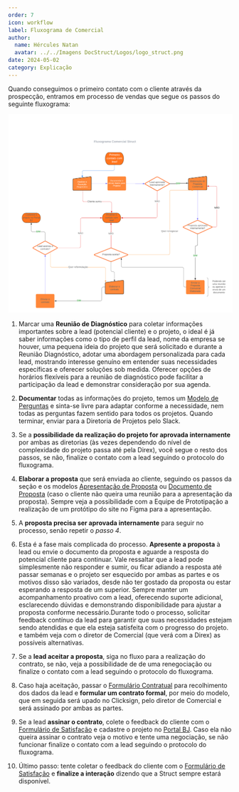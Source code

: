 ```yaml
---
order: 7
icon: workflow
label: Fluxograma de Comercial
author:
  name: Hércules Natan
  avatar: ../../Imagens DocStruct/Logos/logo_struct.png
date: 2024-05-02
category: Explicação
---
```


Quando conseguimos o primeiro contato com o cliente através da prospecção, entramos em processo de vendas que segue os passos do seguinte fluxograma:

![Fluxograma da Diretoria Comercial](/organizacao-interna/assets/comercial/FluxogramaComercial.png)

1. Marcar uma **Reunião de Diagnóstico** para coletar informações importantes sobre a lead (potencial cliente) e o projeto, o ideal é já saber informações como o tipo de perfil da lead, nome da empresa se houver, uma pequena ideia do projeto que será solicitado  e durante a Reunião Diagnóstico, adotar uma abordagem personalizada para cada lead, mostrando interesse genuíno em entender suas necessidades específicas e oferecer soluções sob medida. Oferecer opções de horários flexíveis para a reunião de diagnóstico pode facilitar a participação da lead e demonstrar consideração por sua agenda.

2. **Documentar** todas as informações do projeto, temos um [Modelo de Perguntas](https://docs.google.com/document/d/10Ue1wc7tpNOn8HKvkqfSst77uanTc86dMnFYXFW2dI8/edit?usp=sharing) e sinta-se livre para adaptar conforme a necessidade, nem todas as perguntas fazem sentido para todos os projetos. Quando terminar, enviar para a Diretoria de Projetos pelo Slack.

3. Se a **possibilidade da realização do projeto for aprovada internamente** por ambas as diretorias (às vezes dependendo do nível de complexidade do projeto passa até pela Direx), você segue  o resto dos passos, se não, finalize o contato com a lead seguindo o protocolo do fluxograma.

4. **Elaborar a proposta** que será enviada ao cliente, seguindo os passos da seção e os modelos [Apresentação de Proposta](https://docs.google.com/presentation/d/1PxR4J9Y9HZlPmiHjc0Ix7YmKsNatAZd6BV7c8-CnuQE/edit?usp=sharing) ou [Documento de Proposta](https://docs.google.com/document/d/1mPLhCFk3oGfqHwEB35iiWYgXRzg3HAzt2LlQG7mujjo/edit?usp=sharing) (caso o cliente não queira uma reunião para a apresentação da proposta). Sempre veja a possibilidade com a Equipe de Prototipação a realização de um protótipo do site no Figma para a apresentação.

5. A **proposta precisa ser aprovada internamente** para seguir no processo, senão repetir o *passo 4*.

6. Esta é a fase mais complicada do processo. **Apresente a proposta** à lead ou envie o documento da proposta e aguarde a resposta do potencial cliente para continuar. Vale ressaltar que a lead pode simplesmente não responder e sumir, ou ficar adiando a resposta até passar semanas e o projeto ser esquecido por ambas as partes e os motivos disso são variados, desde não ter gostado da proposta ou estar esperando a resposta de um superior. Sempre manter um acompanhamento proativo com a lead, oferecendo suporte adicional, esclarecendo dúvidas e demonstrando disponibilidade para ajustar a proposta conforme necessário.Durante todo o processo, solicitar feedback contínuo da lead para garantir que suas necessidades estejam sendo atendidas e que ela esteja satisfeita com o progresso do projeto. e também veja com o diretor de Comercial (que verá com a Direx) as possíveis alternativas. 

7. Se a **lead aceitar a proposta**, siga no fluxo para a realização do contrato, se não, veja a possibilidade de de uma renegociação ou finalize o contato com a lead seguindo o protocolo do fluxograma.

8. Caso haja aceitação, passar o [Formulário Contratual](https://docs.google.com/forms/d/e/1FAIpQLSeTFlVMHimgm47annll9fFmkf6DRwxq-HaVi2n3xMp0cslP6w/viewform?usp=sf_link) para recolhimento dos dados da lead e **formular um contrato formal**, por meio do modelo, que em seguida será upado no Clicksign, pelo diretor de Comercial e será assinado por ambas as partes.

9. Se a lead **assinar o contrato**, colete o feedback do cliente com o [Formulário de Satisfação](https://docs.google.com/forms/d/e/1FAIpQLSfJUYtK_alvTOVS7Wcpy7N681MoI1fJgtuVOk-xOWoVNiT4wQ/viewform?usp=sf_link) e cadastre o projeto no [Portal BJ](https://portal.brasiljunior.org.br/). Caso ela não queira assinar o contrato veja o motivo e tente uma negociação, se não funcionar finalize o contato com a lead seguindo o protocolo do fluxograma.

10. Último passo: tente coletar o feedback do cliente com o [Formulário de Satisfação](https://docs.google.com/forms/d/e/1FAIpQLSfJUYtK_alvTOVS7Wcpy7N681MoI1fJgtuVOk-xOWoVNiT4wQ/viewform?usp=sf_link) e **finalize a interação** dizendo que a Struct sempre estará disponível.